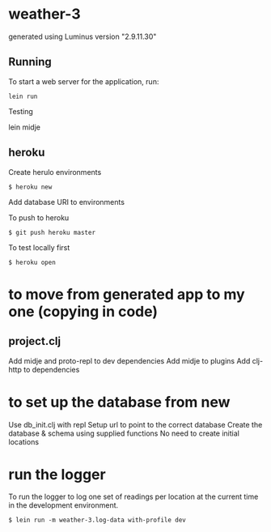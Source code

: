# weather-3

generated using Luminus version "2.9.11.30"

## Running

To start a web server for the application, run:

    lein run

Testing

   lein midje

## heroku

Create herulo environments

```
$ heroku new
```

Add database URI to environments

To push to heroku

```
$ git push heroku master
```

To test locally first

```
$ heroku open
```

# to move from generated app to my one (copying in code)

## project.clj

Add midje and proto-repl to dev dependencies
Add midje to plugins
Add clj-http to dependencies

# to set up the database from new

Use db_init.clj with repl
Setup url to point to the correct database
Create the database & schema using supplied functions
No need to create initial locations

# run the logger

To run the logger to log one set of readings per location at the current time in the development environment.

```
$ lein run -m weather-3.log-data with-profile dev
```
